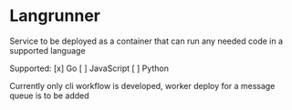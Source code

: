 # Langrunner

Service to be deployed as a container that can run any needed code in a 
supported language

Supported: 
[x] Go
[ ] JavaScript
[ ] Python

Currently only cli workflow is developed, worker deploy for a message queue is 
to be added
